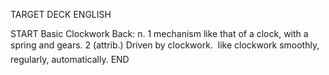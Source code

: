 TARGET DECK
ENGLISH

START
Basic
Clockwork
Back: n. 1 mechanism like that of a clock, with a spring and gears. 2 (attrib.) Driven by clockwork.  like clockwork smoothly, regularly, automatically.
END

